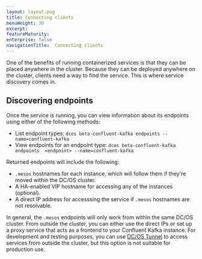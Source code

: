 ```yaml
---
layout: layout.pug
title: Connecting clients
menuWeight: 30
excerpt:
featureMaturity:
enterprise: false
navigationTitle:  Connecting clients
---
```


One of the benefits of running containerized services is that they can be placed anywhere in the cluster. Because they can be deployed anywhere on the cluster, clients need a way to find the service. This is where service discovery comes in.

## Discovering endpoints

Once the service is running, you can view information about its endpoints using either of the following methods:
- List endpoint types: `dcos beta-confluent-kafka endpoints --name=confluent-kafka`
- View endpoints for an endpoint type: `dcos beta-confluent-kafka endpoints  <endpoint> --name=confluent-kafka`

Returned endpoints will include the following:
- `.mesos` hostnames for each instance, which will follow them if they're moved within the DC/OS cluster.
- A HA-enabled VIP hostname for accessing any of the instances (optional).
- A direct IP address for accesssing the service if `.mesos` hostnames are not resolvable.

In general, the `.mesos` endpoints will only work from within the same DC/OS cluster. From outside the cluster, you can either use the direct IPs or set up a proxy service that acts as a frontend to your Confluent Kafka instance. For development and testing purposes, you can use [DC/OS Tunnel](https://docs.mesosphere.com/latest/administration/access-node/tunnel/) to access services from outside the cluster, but this option is not suitable for production use.
